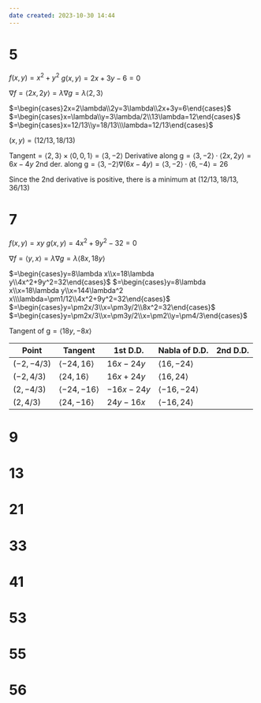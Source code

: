 ```yaml
---
date created: 2023-10-30 14:44
---
```


# 5

$f(x,y)=x^2+y^2$
$g(x,y)=2x+3y-6=0$

$\nabla f=\langle 2x,2y\rangle=\lambda\nabla g=\lambda\langle2,3\rangle$

$=\begin{cases}2x=2\lambda\\2y=3\lambda\\2x+3y=6\end{cases}$
$=\begin{cases}x=\lambda\\y=3\lambda/2\\13\lambda=12\end{cases}$
$=\begin{cases}x=12/13\\y=18/13\\\lambda=12/13\end{cases}$

$(x,y)=(12/13,18/13)$

$\text{Tangent}=\langle2,3\rangle\times\langle0,0,1\rangle=\langle3,-2\rangle$
$\text{Derivative along g}=\langle3,-2\rangle\cdot\langle2x,2y\rangle=6x-4y$
$\text{2nd der. along g}=\langle3,-2\rangle\nabla (6x-4y)=\langle3,-2\rangle\cdot\langle6,-4\rangle=26$

Since the 2nd derivative is positive, there is a minimum at $(12/13,18/13,36/13)$

# 7

$f(x,y)=xy$
$g(x,y)=4x^2+9y^2-32=0$

$\nabla f=\langle y,x\rangle=\lambda\nabla g=\lambda\langle8x,18y\rangle$

$=\begin{cases}y=8\lambda x\\x=18\lambda y\\4x^2+9y^2=32\end{cases}$
$=\begin{cases}y=8\lambda x\\x=18\lambda y\\x=144\lambda^2 x\\\lambda=\pm1/12\\4x^2+9y^2=32\end{cases}$
$=\begin{cases}y=\pm2x/3\\x=\pm3y/2\\8x^2=32\end{cases}$
$=\begin{cases}y=\pm2x/3\\x=\pm3y/2\\x=\pm2\\y=\pm4/3\end{cases}$

$\text{Tangent of g}=\langle18y,-8x\rangle$

| Point       | Tangent                 | 1st D.D.   | Nabla of D.D.           | 2nd D.D. |
| ----------- | ----------------------- | ---------- | ----------------------- | -------- |
| $(-2,-4/3)$ | $\langle-24,16\rangle$  | $16x-24y$  | $\langle16,-24\rangle$  |          |
| $(-2,4/3)$  | $\langle24,16\rangle$   | $16x+24y$  | $\langle16,24\rangle$   |          |
| $(2,-4/3)$  | $\langle-24,-16\rangle$ | $-16x-24y$ | $\langle-16,-24\rangle$ |          |
| $(2,4/3)$   | $\langle24,-16\rangle$  | $24y-16x$  | $\langle-16,24\rangle$  |          |

# 9

# 13

# 21

# 33

# 41

# 53

# 55

# 56
